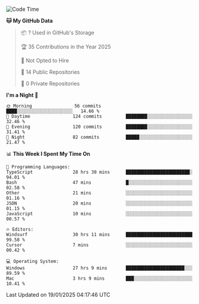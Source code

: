 <!--START_SECTION:waka-->
![Code Time](http://img.shields.io/badge/Code%20Time-6%2C548%20hrs%2058%20mins-blue)

**🐱 My GitHub Data** 

> 📦 ? Used in GitHub's Storage 
 > 
> 🏆 35 Contributions in the Year 2025
 > 
> 🚫 Not Opted to Hire
 > 
> 📜 14 Public Repositories 
 > 
> 🔑 0 Private Repositories 
 > 
**I'm a Night 🦉** 

```text
🌞 Morning                56 commits          ████░░░░░░░░░░░░░░░░░░░░░   14.66 % 
🌆 Daytime                124 commits         ████████░░░░░░░░░░░░░░░░░   32.46 % 
🌃 Evening                120 commits         ████████░░░░░░░░░░░░░░░░░   31.41 % 
🌙 Night                  82 commits          █████░░░░░░░░░░░░░░░░░░░░   21.47 % 
```


📊 **This Week I Spent My Time On** 

```text
💬 Programming Languages: 
TypeScript               28 hrs 30 mins      ████████████████████████░   94.01 % 
Bash                     47 mins             █░░░░░░░░░░░░░░░░░░░░░░░░   02.58 % 
Other                    21 mins             ░░░░░░░░░░░░░░░░░░░░░░░░░   01.16 % 
JSON                     20 mins             ░░░░░░░░░░░░░░░░░░░░░░░░░   01.15 % 
JavaScript               10 mins             ░░░░░░░░░░░░░░░░░░░░░░░░░   00.57 % 

🔥 Editors: 
Windsurf                 30 hrs 11 mins      █████████████████████████   99.58 % 
Cursor                   7 mins              ░░░░░░░░░░░░░░░░░░░░░░░░░   00.42 % 

💻 Operating System: 
Windows                  27 hrs 9 mins       ██████████████████████░░░   89.59 % 
Mac                      3 hrs 9 mins        ███░░░░░░░░░░░░░░░░░░░░░░   10.41 % 
```


 Last Updated on 19/01/2025 04:17:46 UTC
<!--END_SECTION:waka-->

